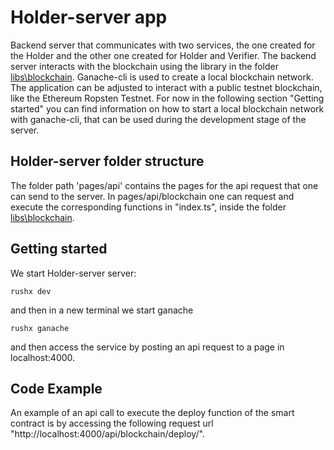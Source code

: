 # Holder-server app

Backend server that communicates with two services, the one created for the Holder and the other one created for Holder and Verifier.
The backend server interacts with the blockchain using the library in the folder [libs\blockchain](https://gitlab.grnet.gr/devs/priviledge/ediplomas/-/tree/master/libs/blockchain).
Ganache-cli is used to create a local blockchain network. The application can be adjusted to interact with a public testnet blockchain, like the Ethereum Ropsten Testnet.
For now in the following section "Getting started" you can find information on how to start a local blockchain network with ganache-cli, that can be used during the development stage of the server.

## Holder-server folder structure

The folder path 'pages/api' contains the pages for the api request that one can send to the server. In pages/api/blockchain one can request and execute the
corresponding functions in "index.ts", inside the folder [libs\blockchain](https://gitlab.grnet.gr/devs/priviledge/ediplomas/-/blob/master/libs/blockchain/src/index.ts).

## Getting started

We start Holder-server server:

```
rushx dev
```

and then in a new terminal we start ganache

```
rushx ganache
```

and then access the service by posting an api request to a page in localhost:4000.

## Code Example

An example of an api call to execute the deploy function of the smart contract is by accessing the following request url
"http://localhost:4000/api/blockchain/deploy/".